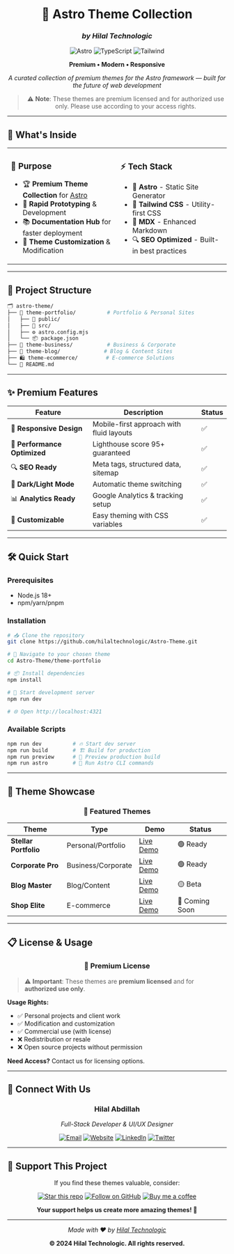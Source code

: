 <div align="center">

# 🌌 Astro Theme Collection
### *by Hilal Technologic*

<img src="https://img.shields.io/badge/Astro-FF5D01?style=for-the-badge&logo=astro&logoColor=white" alt="Astro">
<img src="https://img.shields.io/badge/TypeScript-007ACC?style=for-the-badge&logo=typescript&logoColor=white" alt="TypeScript">
<img src="https://img.shields.io/badge/Tailwind_CSS-38B2AC?style=for-the-badge&logo=tailwind-css&logoColor=white" alt="Tailwind">

**Premium • Modern • Responsive**

*A curated collection of premium themes for the Astro framework — built for the future of web development*

> ⚠️ **Note**: These themes are premium licensed and for authorized use only. Please use according to your access rights.

</div>

---

## 🚀 **What's Inside**

<table>
<tr>
<td width="50%">

### 🎯 **Purpose**
- 🏆 **Premium Theme Collection** for [Astro](https://astro.build)
- 🧪 **Rapid Prototyping** & Development
- 📚 **Documentation Hub** for faster deployment
- 🔧 **Theme Customization** & Modification

</td>
<td width="50%">

### ⚡ **Tech Stack**
- 🌟 **Astro** - Static Site Generator
- 🎨 **Tailwind CSS** - Utility-first CSS
- 📝 **MDX** - Enhanced Markdown
- 🔍 **SEO Optimized** - Built-in best practices

</td>
</tr>
</table>

---

## 📁 **Project Structure**

```bash
🗂️ astro-theme/
├── 🎨 theme-portfolio/          # Portfolio & Personal Sites
│   ├── 📂 public/
│   ├── 📂 src/
│   ├── ⚙️ astro.config.mjs
│   └── 📦 package.json
├── 🏢 theme-business/           # Business & Corporate
├── 📝 theme-blog/              # Blog & Content Sites
├── 🛍️ theme-ecommerce/         # E-commerce Solutions
└── 📖 README.md
```

---

## ✨ **Premium Features**

<div align="center">

| Feature | Description | Status |
|---------|-------------|--------|
| 📱 **Responsive Design** | Mobile-first approach with fluid layouts | ✅ |
| 🚀 **Performance Optimized** | Lighthouse score 95+ guaranteed | ✅ |
| 🔍 **SEO Ready** | Meta tags, structured data, sitemap | ✅ |
| 🎨 **Dark/Light Mode** | Automatic theme switching | ✅ |
| 📊 **Analytics Ready** | Google Analytics & tracking setup | ✅ |
| 🔧 **Customizable** | Easy theming with CSS variables | ✅ |

</div>

---

## 🛠️ **Quick Start**

### **Prerequisites**
- Node.js 18+ 
- npm/yarn/pnpm

### **Installation**

```bash
# 📥 Clone the repository
git clone https://github.com/hilaltechnologic/Astro-Theme.git

# 📂 Navigate to your chosen theme
cd Astro-Theme/theme-portfolio

# 📦 Install dependencies
npm install

# 🚀 Start development server
npm run dev

# 🌐 Open http://localhost:4321
```

### **Available Scripts**

```bash
npm run dev          # 🔥 Start dev server
npm run build        # 🏗️ Build for production
npm run preview      # 👀 Preview production build
npm run astro        # 🌟 Run Astro CLI commands
```

---

## 🎨 **Theme Showcase**

<div align="center">

### 🌟 **Featured Themes**

| Theme | Type | Demo | Status |
|-------|------|------|--------|
| **Stellar Portfolio** | Personal/Portfolio | [Live Demo](#) | 🟢 Ready |
| **Corporate Pro** | Business/Corporate | [Live Demo](#) | 🟢 Ready |
| **Blog Master** | Blog/Content | [Live Demo](#) | 🟡 Beta |
| **Shop Elite** | E-commerce | [Live Demo](#) | 🔴 Coming Soon |

</div>

---

## 📋 **License & Usage**

<div align="center">

### 🔐 **Premium License**

</div>

> ⚠️ **Important**: These themes are **premium licensed** and for **authorized use only**.

**Usage Rights:**
- ✅ Personal projects and client work
- ✅ Modification and customization
- ✅ Commercial use (with license)
- ❌ Redistribution or resale
- ❌ Open source projects without permission

**Need Access?** Contact us for licensing options.

---

## 🤝 **Connect With Us**

<div align="center">

### **Hilal Abdillah**
*Full-Stack Developer & UI/UX Designer*

[![Email](https://img.shields.io/badge/Email-D14836?style=for-the-badge&logo=gmail&logoColor=white)](mailto:Hilal@technologist.com)
[![Website](https://img.shields.io/badge/Website-000000?style=for-the-badge&logo=About.me&logoColor=white)](https://hilaltechnologic.info)
[![LinkedIn](https://img.shields.io/badge/LinkedIn-0077B5?style=for-the-badge&logo=linkedin&logoColor=white)](#)
[![Twitter](https://img.shields.io/badge/Twitter-1DA1F2?style=for-the-badge&logo=twitter&logoColor=white)](#)

</div>

---

## 💝 **Support This Project**

<div align="center">

If you find these themes valuable, consider:

[![Star this repo](https://img.shields.io/badge/⭐_Star_this_repo-yellow?style=for-the-badge)](https://github.com/hilaltechnologic/Astro-Theme)
[![Follow on GitHub](https://img.shields.io/badge/👤_Follow_on_GitHub-black?style=for-the-badge)](https://github.com/hilaltechnologic)
[![Buy me a coffee](https://img.shields.io/badge/☕_Buy_me_a_coffee-FF813F?style=for-the-badge&logo=buy-me-a-coffee&logoColor=white)](https://saweria.co/ihost)

**Your support helps us create more amazing themes! 🚀**

</div>

---

<div align="center">

*Made with ❤️ by [Hilal Technologic](https://hilaltechnologic.info)*

**© 2024 Hilal Technologic. All rights reserved.**

</div>
